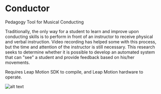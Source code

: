 # Conductor
Pedagogy Tool for Musical Conducting

Traditionally, the only way for a student to learn and improve upon conducting skills is to perform in front of an instructor to receive physical and verbal instruction. Video recording has helped some with this process, but the time and attention of the instructor is still necessary. This research seeks to determine whether it is possible to develop an automated system that can "see" a student and provide feedback based on his/her movements. 

Requires Leap Motion SDK to compile, and Leap Motion hardware to operate.

![alt text](https://drive.google.com/open?id=0B0RNg9f7VJiEMG1YOTdpQmRPaWs)